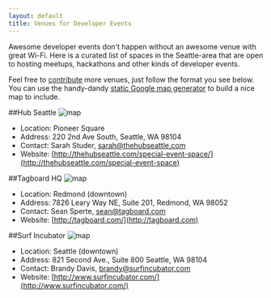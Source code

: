 ```yaml
---
layout: default
title: Venues for Developer Events
---
```

Awesome developer events don't happen without an awesome venue with great Wi-Fi. Here is a curated list of spaces in the Seattle-area that are open to hosting meetups, hackathons and other kinds of developer events. 

Feel free to [contribute][] more venues, just follow the format you see below. You can use the handy-dandy [static Google map generator][] to build a nice map to include.

##Hub Seattle <a name="hub-seattle"></a>
![map](http://maps.google.com/maps/api/staticmap?center=47.600744,-122.331422&zoom=14&markers=47.600744,-122.331422&size=500x300&sensor=false)

* Location: Pioneer Square
* Address: 220 2nd Ave South, Seattle, WA 98104
* Contact: Sarah Studer, sarah@thehubseattle.com
* Website: [http://thehubseattle.com/special-event-space/](http://thehubseattle.com/special-event-space)

##Tagboard HQ <a name="tagboard"></a>
![map](http://maps.google.com/maps/api/staticmap?center=47.670907,-122.120891&zoom=15&markers=size:mid|47.673241,-122.123079&path=color:0x0000FF80|weight:5|47.67140,-122.12317&size=500x300&sensor=false)

* Location: Redmond (downtown)
* Address: 7826 Leary Way NE, Suite 201, Redmond, WA 98052
* Contact: Sean Sperte, sean@tagboard.com
* Website: [http://tagboard.com/](http://tagboard.com)

##Surf Incubator <a name="surf-incubator"></a>
![map](http://maps.google.com/maps/api/staticmap?center=47.604209,-122.334499&zoom=14&markers=47.604209,-122.334499&size=500x300&sensor=false)

* Location: Seattle (downtown)
* Address: 821 Second Ave., Suite 800 Seattle, WA 98104
* Contact: Brandy Davis, brandy@surfincubator.com
* Website: [http://www.surfincubator.com/](http://www.surfincubator.com/)

[contribute]: /submit
[static google map generator]: http://gmaps-samples.googlecode.com/svn/trunk/simplewizard/makestaticmap.html
